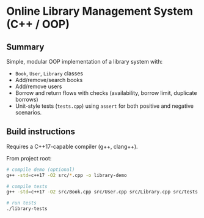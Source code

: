 # Online Library Management System (C++ / OOP)

## Summary
Simple, modular OOP implementation of a library system with:
- `Book`, `User`, `Library` classes
- Add/remove/search books
- Add/remove users
- Borrow and return flows with checks (availability, borrow limit, duplicate borrows)
- Unit-style tests (`tests.cpp`) using `assert` for both positive and negative scenarios.

## Build instructions
Requires a C++17-capable compiler (g++, clang++).

From project root:

```bash
# compile demo (optional)
g++ -std=c++17 -O2 src/*.cpp -o library-demo

# compile tests
g++ -std=c++17 -O2 src/Book.cpp src/User.cpp src/Library.cpp src/tests.cpp -o library-tests

# run tests
./library-tests
